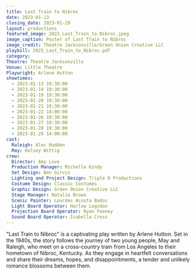 ```yaml
---
title: Last Train to Nibroc
date: 2023-01-13
closing_date: 2023-01-29
layout: productions
featured_image: 2023_Last_Train_to_Nibroc.jpeg
image_caption: Poster of Last Train to Nibroc
image_credit: Theatre Jacksonville/Green Onion Creative LLC
playbill: 2023_Last_Train_to_Nibroc.pdf
category: 
Theatre: Theatre Jacksonville
Venue: Little Theatre
Playwright: Arlene Hutton
showtimes:
  - 2023-01-13 19:30:00
  - 2023-01-14 19:30:00
  - 2023-01-19 19:30:00
  - 2023-01-20 19:30:00
  - 2023-01-21 19:30:00
  - 2023-01-22 14:00:00
  - 2023-01-26 19:30:00
  - 2023-01-27 19:30:00
  - 2023-01-28 19:30:00
  - 2023-01-29 14:00:00
cast:
  Raleigh: Alec Hadden
  May: Kelsey Wittig
crew:
  Director: Amy Love
  Production Manager: Michelle Kindy
  Set Design: Ben Girvin
  Lighting and Project Design: Triple O Productions
  Costume Design: Classic Costumes
  Graphic Design: Green Onion Creative LLC
  Stage Manager: Natalie Brown
  Scenic Painter: Lourdes Acosta Bados
  Light Board Operator: Harlow Logsdon
  Projection Board Operator: Ryan Feeney
  Sound Board Operator: Isabella Cross
---
```

"Last Train to Nibroc" is a captivating play written by Arlene Hutton. Set in the 1940s, the story follows the journey of two young people, May and Raleigh, who meet on a cross-country train from Los Angeles to their hometown of Nibroc, Kentucky. As they engage in heartfelt conversations and share their dreams, hopes, and disappointments, a tender and unlikely romance blossoms between them. 